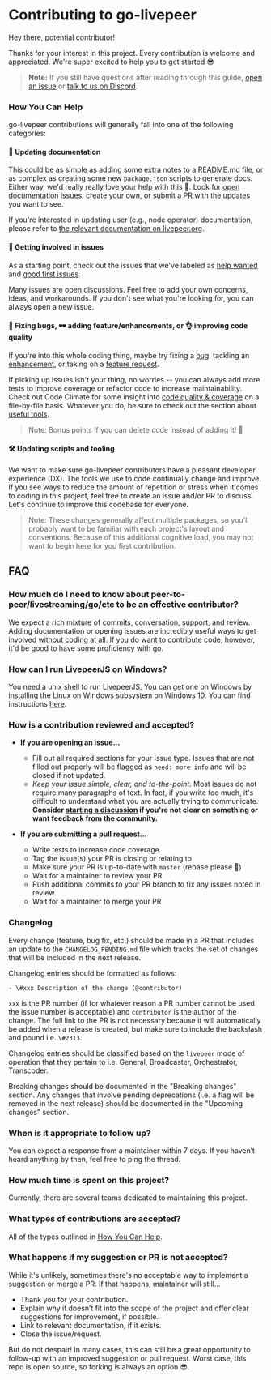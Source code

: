 # Contributing to go-livepeer

Hey there, potential contributor!

Thanks for your interest in this project. Every contribution is welcome and
appreciated. We're super excited to help you to get started 😎

> **Note:** If you still have questions after reading through this guide,
> [open an issue](https://github.com/livepeer/go-livepeer/issues) or
> [talk to us on Discord](https://discordapp.com/invite/7wRSUGX).

### How You Can Help

go-livepeer contributions will generally fall into one of the following
categories:

#### 📖 Updating documentation

This could be as simple as adding some extra notes to a README.md file, or as
complex as creating some new `package.json` scripts to generate docs. Either
way, we'd really really love your help with this 💖. Look for
[open documentation issues](https://github.com/livepeer/go-livepeer/labels/type%3A%20documentation),
create your own, or submit a PR with the updates you want to see.

If you're interested in updating user (e.g., node operator) documentation, please refer to [the relevant documentation on livepeer.org](https://docs.livepeer.org/contributing/overview).

#### 💬 Getting involved in issues
As a starting point, check out the issues that we've labeled as 
[help wanted](https://github.com/livepeer/go-livepeer/labels/help%20wanted)
and
[good first issues](https://github.com/livepeer/go-livepeer/labels/good%20first%20issue).

Many issues are open discussions. Feel free to add your own concerns, ideas, and
workarounds. If you don't see what you're looking for, you can always open a new
issue. 

#### 🐛 Fixing bugs, 🕶️ adding feature/enhancements, or 👌 improving code quality

If you're into this whole coding thing, maybe try fixing a
[bug](https://github.com/livepeer/livepeerjs/issues?q=is%3Aissue+is%3Aopen+label%3A%22good+first+issue%22),
tackling an
[enhancement](https://github.com/livepeer/livepeerjs/issues?q=is%3Aissue+is%3Aopen+label%3A%22%E2%9E%95+enhancement%22),
or taking on a
[feature request](https://github.com/livepeer/livepeerjs/labels/%F0%9F%95%B6%20feature).

If picking up issues isn't your thing, no worries -- you can always add more
tests to improve coverage or refactor code to increase maintainability. Check
out Code Climate for some insight into
[code quality & coverage](https://codeclimate.com/github/livepeer/livepeerjs/issues)
on a file-by-file basis. Whatever you do, be sure to check out the section about
[useful tools](#useful-tools).

> Note: Bonus points if you can delete code instead of adding it! 👾

#### 🛠️ Updating scripts and tooling

We want to make sure go-livepeer contributors have a pleasant developer
experience (DX). The tools we use to code continually change and improve. If you
see ways to reduce the amount of repetition or stress when it comes to coding in
this project, feel free to create an issue and/or PR to discuss. Let's continue
to improve this codebase for everyone.

> Note: These changes generally affect multiple packages, so you'll probably
> want to be familiar with each project's layout and conventions. Because of
> this additional cognitive load, you may not want to begin here for you first
> contribution.

## FAQ

### How much do I need to know about peer-to-peer/livestreaming/go/etc to be an effective contributor?

We expect a rich mixture of commits, conversation, support, and review. Adding documentation or opening issues are incredibly useful ways to
get involved without coding at all. If you do want to contribute code, however,
it'd be good to have some proficiency with go.

### How can I run LivepeerJS on Windows?

You need a unix shell to run LivepeerJS. You can get one on Windows by
installing the Linux on Windows subsystem on Windows 10. You can find
instructions [here](https://docs.microsoft.com/en-us/windows/wsl/install-win10).

### How is a contribution reviewed and accepted?

- **If you are opening an issue...**

  - Fill out all required sections for your issue type. Issues that are not
    filled out properly will be flagged as `need: more info` and will be closed if not
    updated.
  - _Keep your issue simple, clear, and to-the-point_. Most issues do not
    require many paragraphs of text. In fact, if you write too much, it's
    difficult to understand what you are actually trying to communicate.
    **Consider
    [starting a discussion](https://github.com/livepeer/livepeerjs/issues/new?template=Custom.md)
    if you're not clear on something or want feedback from the community.**

- **If you are submitting a pull request...**
  - Write tests to increase code coverage
  - Tag the issue(s) your PR is closing or relating to
  - Make sure your PR is up-to-date with `master` (rebase please 🙏)
  - Wait for a maintainer to review your PR
  - Push additional commits to your PR branch to fix any issues noted in review.
  - Wait for a maintainer to merge your PR


### Changelog

Every change (feature, bug fix, etc.) should be made in a PR that includes an update to the `CHANGELOG_PENDING.md` file which tracks the set of changes that will be included in the next release.

Changelog entries should be formatted as follows:

```
- \#xxx Description of the change (@contributor)
```

`xxx` is the PR number (if for whatever reason a PR number cannot be used the issue number is acceptable) and `contributor` is the author of the change. The full link to the PR is not necessary because it will automatically be added when a release is created, but make sure to include the backslash and pound i.e. `\#2313`.

Changelog entries should be classified based on the `livepeer` mode of operation that they pertain to i.e. General, Broadcaster, Orchestrator, Transcoder.

Breaking changes should be documented in the "Breaking changes" section. Any changes that involve pending deprecations (i.e. a flag will be removed in the next release) should be documented in the "Upcoming changes" section.


### When is it appropriate to follow up?

You can expect a response from a maintainer within 7 days. If you haven’t heard
anything by then, feel free to ping the thread.

### How much time is spent on this project?

Currently, there are several teams dedicated to maintaining this project.

### What types of contributions are accepted?

All of the types outlined in [How You Can Help](#how-you-can-help).

### What happens if my suggestion or PR is not accepted?

While it's unlikely, sometimes there's no acceptable way to implement a
suggestion or merge a PR. If that happens, maintainer will still...

- Thank you for your contribution.
- Explain why it doesn’t fit into the scope of the project and offer clear
  suggestions for improvement, if possible.
- Link to relevant documentation, if it exists.
- Close the issue/request.

But do not despair! In many cases, this can still be a great opportunity to
follow-up with an improved suggestion or pull request. Worst case, this repo is
open source, so forking is always an option 😎.
